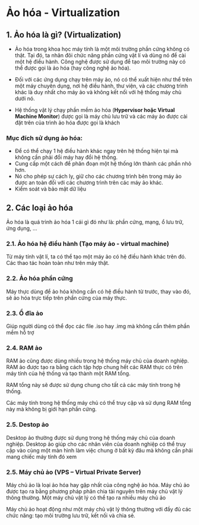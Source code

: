 # Ảo hóa - Virtualization

## 1. Ảo hóa là gì? (Virtualization)
- Ảo hóa trong khoa học máy tính là một môi trường phần cứng không có thật. Tại đó, ta nhân đôi chức năng phần cứng vật lí và dùng nó để cài một hệ điều hành. Công nghệ được sử dụng để tạo môi trường này có thể được gọi là ảo hóa (hay công nghệ ảo hóa).

- Đối với các ứng dụng chạy trên máy ảo, nó có thể xuất hiện như thể trên một máy chuyên dụng, nơi hệ điều hành, thư viện, và các chương trình khác là duy nhất cho máy ảo và không kết nối với hệ thống máy chủ dưới nó.

- Hệ thống vật lý chạy phần mềm ảo hóa (**Hypervisor hoặc Virtual Machine Monitor**) được gọi là máy chủ lưu trữ và các máy ảo được cài đặt trên của trình ảo hóa được gọi là khách

### **Mục đích sử dụng ảo hóa**: 
- Để có thể chạy 1 hệ điều hành khác ngay trên hệ thống hiện tại mà không cần phải đổi máy hay đổi hệ thống.
- Cung cấp một cách để phân đoạn một hệ thống lớn thành các phần nhỏ hơn.
- Nó cho phép sự cách ly, giữ cho các chương trình bên trong máy ảo được an toàn đối với các chương trình trên các máy ảo khác.
- Kiểm soát và bảo mật dữ liệu

## 2. Các loại ảo hóa
Ảo hóa là quá trình ảo hóa 1 cái gì đó như là: phần cứng, mạng, ổ lưu trữ, ứng dụng, ...
### 2.1. Ảo hóa hệ điều hành (Tạo máy ảo - virtual machine)
Từ máy tính vật lí, ta có thể tạo một máy ảo có hệ điều hành khác trên đó. Các thao tác hoàn toàn như trên máy thật.

### 2.2. Ảo hóa phần cứng
Máy thực dùng để ảo hóa không cần có hệ điều hành từ trước, thay vào đó, sẽ ảo hóa trực tiếp trên phần cứng của máy thực.

### 2.3. Ổ đĩa ảo
Giúp người dùng có thể đọc các file .iso hay .img mà không cần thêm phần mềm hỗ trợ

### 2.4. RAM ảo
RAM ảo cũng được dùng nhiều trong hệ thống máy chủ của doanh nghiệp. RAM ảo được tạo ra bằng cách tập hợp chung hết các RAM thực có trên máy tính của hệ thống và tạo thành một RAM tổng. 

RAM tổng này sẽ được sử dụng chung cho tất cả các máy tính trong hệ thống. 

Các máy tính trong hệ thống máy chủ có thể truy cập và sử dụng RAM tổng này mà không bị giới hạn phần cứng.

### 2.5. Destop ảo
Desktop ảo thường được sử dụng trong hệ thống máy chủ của doanh nghiệp. Desktop ảo giúp cho các nhân viên của doanh nghiệp có thể truy cập vào cùng một màn hình làm việc chung ở bất kỳ đâu mà không cần phải mang chiếc máy tính đó xem

### 2.5. Máy chủ ảo (VPS – Virtual Private Server)
Máy chủ ảo là loại ảo hóa hay gặp nhất của công nghệ ảo hóa. Máy chủ ảo được tạo ra bằng phương pháp phân chia tài nguyên trên máy chủ vật lý thông thường. Một máy chủ vật lý có thể tạo ra nhiều máy chủ ảo

Máy chủ ảo hoạt động như một máy chủ vật lý thông thường với đầy đủ các chức năng: tạo môi trường lưu trữ, kết nối và chia sẻ.